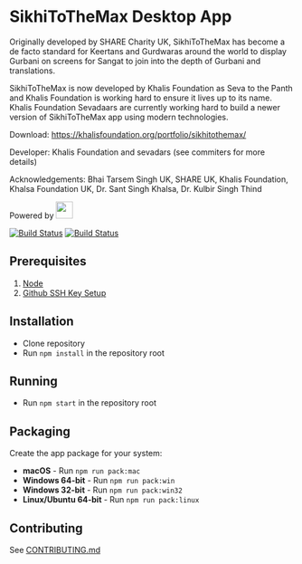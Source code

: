 # SikhiToTheMax Desktop App

Originally developed by SHARE Charity UK, SikhiToTheMax has become a de facto standard for Keertans and Gurdwaras around the world to display Gurbani on screens for Sangat to join into the depth of Gurbani and translations.

SikhiToTheMax is now developed by Khalis Foundation as Seva to the Panth and Khalis Foundation is working hard to ensure it lives up to its name.
Khalis Foundation Sevadaars are currently working hard to build a newer version of SikhiToTheMax app using modern technologies.

Download: https://khalisfoundation.org/portfolio/sikhitothemax/

Developer: Khalis Foundation and sevadars (see commiters for more details)

Acknowledgements: Bhai Tarsem Singh UK, SHARE UK, Khalis Foundation, Khalsa Foundation UK, Dr. Sant Singh Khalsa, Dr. Kulbir Singh Thind

Powered by [<img height="30" src="http://www.banidb.com/wp-content/uploads/2018/03/full-banidb-logo.png">](http://banidb.com)


[![Build Status](https://api.travis-ci.org/KhalisFoundation/sttm-desktop.svg?branch=release)](https://travis-ci.org/KhalisFoundation/sttm-desktop) [![Build Status](https://ci.appveyor.com/api/projects/status/github/khalisfoundation/sttm-desktop?branch=release&svg=true)](https://ci.appveyor.com/project/navdeepsinghkhalsa/sttm-desktop)

## Prerequisites
 1. [Node](https://nodejs.org/en/download/)
 2. [Github SSH Key Setup](https://help.github.com/articles/connecting-to-github-with-ssh/)

## Installation
 * Clone repository
 * Run `npm install` in the repository root

## Running
 * Run `npm start` in the repository root

## Packaging

Create the app package for your system:

 * **macOS** - Run `npm run pack:mac`
 * **Windows 64-bit** - Run `npm run pack:win`
 * **Windows 32-bit** - Run `npm run pack:win32`
 * **Linux/Ubuntu 64-bit** - Run `npm run pack:linux`

## Contributing
See [CONTRIBUTING.md](CONTRIBUTING.md)
